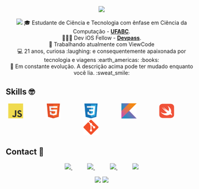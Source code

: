 <p align="center">
  <img height="180" src="https://github.com/sarafelix25/sarafelix25/blob/main/messagif%20(1).gif">
</p>

<p align="center">
  <img img height="100" src="https://github.com/sarafelix25/sarafelix25/blob/main/wave.gif">
  🎓 Estudante de Ciência e Tecnologia com ênfase em Ciência da Computação - <a href="https://www.ufabc.edu.br/"><b>UFABC</b></a>.
  <br>
  👩🏻‍💻 Dev iOS Fellow - <a href="https://devpass.com.br/"><b>Devpass</b></a>.
  <br>
  📌 Trabalhando atualmente com ViewCode
  <br>
  💻 21 anos, curiosa :laughing: e consequentemente apaixonada por tecnologia e viagens  :earth_americas: :books: 
  <br>
  💬 Em constante evolução. A descrição acima pode ter mudado enquanto você lia. :sweat_smile:
  </em>
</p>

## Skills :nerd_face:
<p align="center">
    <img height="40" src="https://raw.githubusercontent.com/devicons/devicon/master/icons/javascript/javascript-original.svg">
    &nbsp;&nbsp;&nbsp;&nbsp;&nbsp;&nbsp;&nbsp;&nbsp;&nbsp;&nbsp;&nbsp;&nbsp;&nbsp;
    <img height="40" src="https://raw.githubusercontent.com/devicons/devicon/master/icons/html5/html5-original.svg">
    &nbsp;&nbsp;&nbsp;&nbsp;&nbsp;&nbsp;&nbsp;&nbsp;&nbsp;&nbsp;&nbsp;&nbsp;&nbsp;
    <img height="40" src="https://raw.githubusercontent.com/devicons/devicon/master/icons/css3/css3-original.svg">
    &nbsp;&nbsp;&nbsp;&nbsp;&nbsp;&nbsp;&nbsp;&nbsp;&nbsp;&nbsp;&nbsp;&nbsp;&nbsp;
    <img height="40" src="https://raw.githubusercontent.com/devicons/devicon/master/icons/kotlin/kotlin-original.svg">
    &nbsp;&nbsp;&nbsp;&nbsp;&nbsp;&nbsp;&nbsp;&nbsp;&nbsp;&nbsp;&nbsp;&nbsp;&nbsp;
    <img height="40" src="https://raw.githubusercontent.com/devicons/devicon/master/icons/swift/swift-original.svg">
     &nbsp;&nbsp;&nbsp;&nbsp;&nbsp;&nbsp;&nbsp;&nbsp;&nbsp;&nbsp;&nbsp;&nbsp;&nbsp;
    <img height="40" src="https://raw.githubusercontent.com/devicons/devicon/master/icons/git/git-original.svg">
    &nbsp;&nbsp;&nbsp;&nbsp;&nbsp;&nbsp;&nbsp;&nbsp;&nbsp;&nbsp;&nbsp;&nbsp;&nbsp;
</p>

## Contact :iphone:

<p align="center">
    <a href="https://github.com/sarafelix25">
        <img  src="https://img.shields.io/badge/github-%23100000.svg?&style=for-the-badge&logo=github&logoColor=white&link=mailto:https://github.com/sarafelix25">
    </a>
    &nbsp;&nbsp;&nbsp;&nbsp;&nbsp;&nbsp;&nbsp;&nbsp;&nbsp;
    <a href="mailto:sarabfelix1@gmail.com">
        <img src="https://img.shields.io/badge/gmail-D14836?&style=for-the-badge&logo=gmail&logoColor=white&link=mailto:sarabfelix1@gmail.com">
    </a>
    &nbsp;&nbsp;&nbsp;&nbsp;&nbsp;&nbsp;&nbsp;&nbsp;&nbsp;
    <a href="https://www.linkedin.com/in/sarabfelix">
        <img src="https://img.shields.io/badge/linkedin-%230077B5.svg?&style=for-the-badge&logo=linkedin&logoColor=white&link=mailto:https://www.linkedin.com/in/sarabfelix/">
    </a>
  &nbsp;&nbsp;&nbsp;&nbsp;&nbsp;&nbsp;&nbsp;&nbsp;&nbsp;
    <a href="https://https://sarabfelix1.notion.site/Cursos-de-Tecnologia-17b72001e5dc494b9eb0b5e9dc58fcae">
        <img img height="30" src="https://noticon-static.tammolo.com/dgggcrkxq/image/upload/v1570106347/noticon/hx52ypkqqdzjdvd8iaid.svg">
    </a>
</p>

<p align="center">
  <img align="center" src="https://github-readme-stats.vercel.app/api?username=sarafelix25&count_private=true&show_icons=true&hide_border=true" />
  <img align="center" src="https://github-readme-stats.vercel.app/api/top-langs/?username=sarafelix25&count_private=true&show_icons=true&hide_border=true" />
</p>
